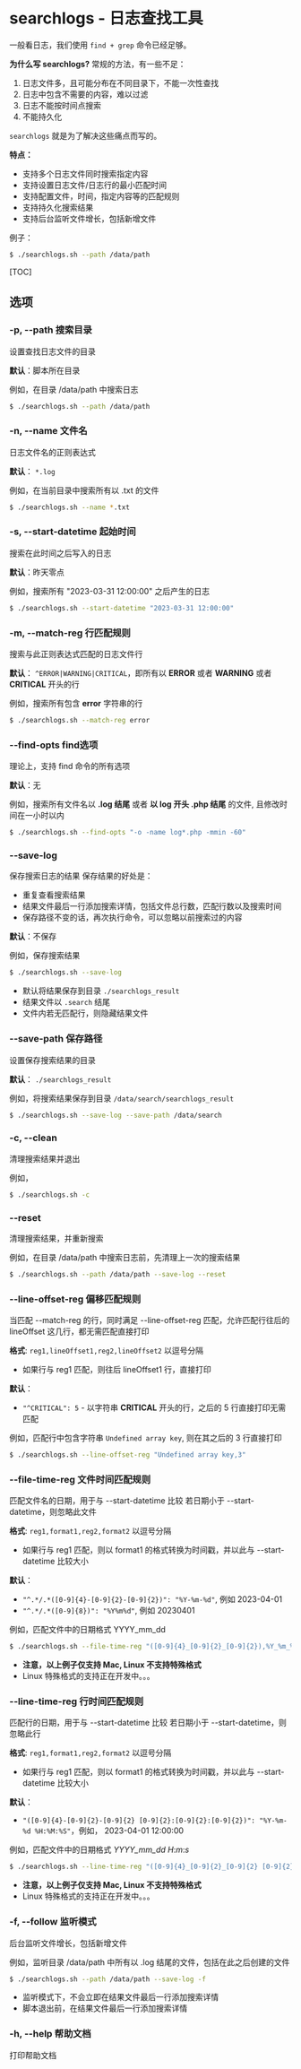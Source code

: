 # searchlogs - 日志查找工具

一般看日志，我们使用 `find + grep` 命令已经足够。

**为什么写 searchlogs?**
常规的方法，有一些不足：
1. 日志文件多，且可能分布在不同目录下，不能一次性查找
2. 日志中包含不需要的内容，难以过滤
3. 日志不能按时间点搜索
4. 不能持久化

`searchlogs` 就是为了解决这些痛点而写的。

**特点：**
- 支持多个日志文件同时搜索指定内容
- 支持设置日志文件/日志行的最小匹配时间
- 支持配置文件，时间，指定内容等的匹配规则
- 支持持久化搜索结果
- 支持后台监听文件增长，包括新增文件

例子：
```bash
$ ./searchlogs.sh --path /data/path
```
[TOC]

## 选项

### -p, --path 搜索目录
设置查找日志文件的目录

**默认**：脚本所在目录

例如，在目录 /data/path 中搜索日志
```bash
$ ./searchlogs.sh --path /data/path
```

### -n, --name 文件名
日志文件名的正则表达式

**默认**： `*.log`

例如，在当前目录中搜索所有以 .txt 的文件
```bash
$ ./searchlogs.sh --name *.txt
```

### -s, --start-datetime 起始时间
搜索在此时间之后写入的日志

**默认**：昨天零点

例如，搜索所有 "2023-03-31 12:00:00" 之后产生的日志
```bash
$ ./searchlogs.sh --start-datetime "2023-03-31 12:00:00"
```

### -m, --match-reg 行匹配规则
搜索与此正则表达式匹配的日志文件行

**默认**： `^ERROR|WARNING|CRITICAL`，即所有以 **ERROR** 或者 **WARNING** 或者 **CRITICAL** 开头的行

例如，搜索所有包含 **error** 字符串的行
```bash
$ ./searchlogs.sh --match-reg error
```

### --find-opts find选项
理论上，支持 find 命令的所有选项

**默认**：无

例如，搜索所有文件名以 **.log 结尾** 或者 **以 log 开头 .php 结尾** 的文件, 且修改时间在一小时以内
```bash
$ ./searchlogs.sh --find-opts "-o -name log*.php -mmin -60"
```

### --save-log
保存搜索日志的结果
保存结果的好处是：
- 重复查看搜索结果
- 结果文件最后一行添加搜索详情，包括文件总行数，匹配行数以及搜索时间
- 保存路径不变的话，再次执行命令，可以忽略以前搜索过的内容

**默认**：不保存

例如，保存搜索结果
```bash
$ ./searchlogs.sh --save-log
```
- 默认将结果保存到目录 `./searchlogs_result`
- 结果文件以 `.search` 结尾
- 文件内若无匹配行，则隐藏结果文件

### --save-path 保存路径
设置保存搜索结果的目录

**默认**： `./searchlogs_result`

例如，将搜索结果保存到目录 `/data/search/searchlogs_result`
```bash
$ ./searchlogs.sh --save-log --save-path /data/search
```

### -c, --clean
清理搜索结果并退出

例如，
```bash
$ ./searchlogs.sh -c
```

### --reset
清理搜索结果，并重新搜索

例如，在目录 /data/path 中搜索日志前，先清理上一次的搜索结果
```bash
$ ./searchlogs.sh --path /data/path --save-log --reset
```

### --line-offset-reg 偏移匹配规则
当匹配 --match-reg 的行，同时满足 --line-offset-reg 匹配，允许匹配行往后的 lineOffset 这几行，都无需匹配直接打印

**格式**: `reg1,lineOffset1,reg2,lineOffset2` 以逗号分隔
- 如果行与 reg1 匹配，则往后 lineOffset1 行，直接打印

**默认**：
- `"^CRITICAL": 5` - 以字符串 **CRITICAL** 开头的行，之后的 5 行直接打印无需匹配

例如，匹配行中包含字符串 `Undefined array key`, 则在其之后的 3 行直接打印
```bash
$ ./searchlogs.sh --line-offset-reg "Undefined array key,3"
```

### --file-time-reg 文件时间匹配规则
匹配文件名的日期，用于与 --start-datetime 比较
若日期小于 --start-datetime，则忽略此文件

**格式**: `reg1,format1,reg2,format2` 以逗号分隔
- 如果行与 reg1 匹配，则以 format1 的格式转换为时间戳，并以此与 --start-datetime 比较大小

**默认**：
- `"^.*/.*([0-9]{4}-[0-9]{2}-[0-9]{2})": "%Y-%m-%d"`, 例如 2023-04-01
- `"^.*/.*([0-9]{8})": "%Y%m%d"`, 例如 20230401

例如，匹配文件中的日期格式 YYYY_mm_dd
```bash
$ ./searchlogs.sh --file-time-reg "([0-9]{4}_[0-9]{2}_[0-9]{2}),%Y_%m_%d"
```
- **注意，以上例子仅支持 Mac, Linux 不支持特殊格式**
- Linux 特殊格式的支持正在开发中。。。

### --line-time-reg 行时间匹配规则
匹配行的日期，用于与 --start-datetime 比较
若日期小于 --start-datetime，则忽略此行

**格式**: `reg1,format1,reg2,format2` 以逗号分隔
- 如果行与 reg1 匹配，则以 format1 的格式转换为时间戳，并以此与 --start-datetime 比较大小

**默认**：
- `"([0-9]{4}-[0-9]{2}-[0-9]{2} [0-9]{2}:[0-9]{2}:[0-9]{2})": "%Y-%m-%d %H:%M:%S"`，例如， 2023-04-01 12:00:00

例如，匹配文件中的日期格式 *YYYY_mm_dd* *H*:*m*:*s*
```bash
$ ./searchlogs.sh --line-time-reg "([0-9]{4}_[0-9]{2}_[0-9]{2} [0-9]{2}:[0-9]{2}:[0-9]{2}),%Y_%m_%d %H:%M:%S"
```
- **注意，以上例子仅支持 Mac, Linux 不支持特殊格式**
- Linux 特殊格式的支持正在开发中。。。

### -f, --follow 监听模式
后台监听文件增长，包括新增文件

例如，监听目录 /data/path 中所有以 .log 结尾的文件，包括在此之后创建的文件 
```bash
$ ./searchlogs.sh --path /data/path --save-log -f
```
- 监听模式下，不会立即在结果文件最后一行添加搜索详情
- 脚本退出前，在结果文件最后一行添加搜索详情

### -h, --help 帮助文档
打印帮助文档
